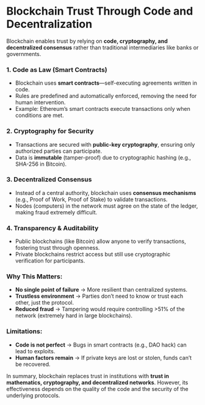 # Blockchain Trust Through Code and Decentralization

Blockchain enables trust by relying on **code, cryptography, and decentralized consensus** rather than traditional intermediaries like banks or governments.

### 1. **Code as Law (Smart Contracts)**  
   - Blockchain uses **smart contracts**—self-executing agreements written in code.  
   - Rules are predefined and automatically enforced, removing the need for human intervention.  
   - Example: Ethereum’s smart contracts execute transactions only when conditions are met.  

### 2. **Cryptography for Security**  
   - Transactions are secured with **public-key cryptography**, ensuring only authorized parties can participate.  
   - Data is **immutable** (tamper-proof) due to cryptographic hashing (e.g., SHA-256 in Bitcoin).  

### 3. **Decentralized Consensus**  
   - Instead of a central authority, blockchain uses **consensus mechanisms** (e.g., Proof of Work, Proof of Stake) to validate transactions.  
   - Nodes (computers) in the network must agree on the state of the ledger, making fraud extremely difficult.  

### 4. **Transparency & Auditability**  
   - Public blockchains (like Bitcoin) allow anyone to verify transactions, fostering trust through openness.  
   - Private blockchains restrict access but still use cryptographic verification for participants.  

### **Why This Matters:**  
- **No single point of failure** → More resilient than centralized systems.  
- **Trustless environment** → Parties don’t need to know or trust each other, just the protocol.  
- **Reduced fraud** → Tampering would require controlling >51% of the network (extremely hard in large blockchains).  

### **Limitations:**  
- **Code is not perfect** → Bugs in smart contracts (e.g., DAO hack) can lead to exploits.  
- **Human factors remain** → If private keys are lost or stolen, funds can’t be recovered.  

In summary, blockchain replaces trust in institutions with **trust in mathematics, cryptography, and decentralized networks**. However, its effectiveness depends on the quality of the code and the security of the underlying protocols.
